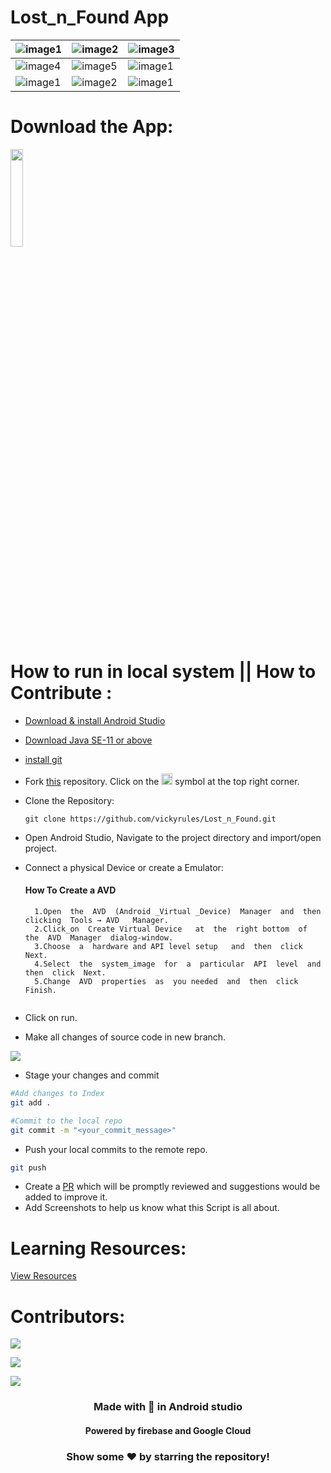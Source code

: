# Lost_n_Found App

|![image1](https://user-images.githubusercontent.com/73611313/177809372-202dfbd2-00be-4c6c-acd9-65c960249ae6.jpeg)|![image2](https://user-images.githubusercontent.com/73611313/177809450-70b9a84a-6521-4585-af53-83db44940bbe.jpeg)|![image3](https://user-images.githubusercontent.com/73611313/177809606-82e81353-ac11-46cf-893e-0bf4fcfcb150.jpeg)|
|---|---|---|
|![image4](https://user-images.githubusercontent.com/73611313/177809885-e6908573-436a-47a7-abd7-59d1f0977624.jpeg)|![image5](https://user-images.githubusercontent.com/73611313/177809910-09e5f267-42e8-49f0-aa15-49ee00c45e68.jpeg)|![image1](https://user-images.githubusercontent.com/73611313/177810445-0fb6211c-b5e8-4383-876b-d20aed1c8c51.jpeg)|
|![image1](https://user-images.githubusercontent.com/73611313/177915473-deec76e3-0a74-4cb2-a744-9294c7b866bf.jpeg)|![image2](https://user-images.githubusercontent.com/73611313/177810753-7c2df37e-5e19-41f3-b01c-097663f06684.jpeg)|![image1](https://user-images.githubusercontent.com/73611313/177814080-2d698e10-a9d2-45ec-b779-c5707642a8e3.jpeg)|

# Download the App:
<a href="https://bit.ly/3cceifO"> <img width="20%" src="https://user-images.githubusercontent.com/73611313/185760386-00e5a156-7cf9-4c18-8615-9a0393fdb972.png"/>
</a>

# How to run in local system || How to Contribute :
- <a href ="https://developer.android.com/studio?gclid=CjwKCAjw2rmWBhB4EiwAiJ0mtY5KqsTzANVizpit9G2vV_C4M76XDAwrLw5mUao_IH9F_JQXA7926RoCDAgQAvD_BwE&gclsrc=aw.ds">Download & install Android Studio</a> 
- <a href = "https://www.oracle.com/java/technologies/downloads/archive/">Download Java SE-11 or above</a>
- <a href = "https://gitforwindows.org/">install git </a>
- Fork [this](https://github.com/vickyrules/Lost_n_Found/) repository.
    Click on the <a href="https://github.com/vickyrules/Lost_n_Found/"><img width = "18px" src="https://user-images.githubusercontent.com/73611313/179143053-bdd614c9-3684-4039-8395-6d693254e69d.png"></a> symbol at the top right corner.

- Clone the Repository:
   ~~~
   git clone https://github.com/vickyrules/Lost_n_Found.git
   ~~~
- Open Android Studio, Navigate to the project directory and import/open project.
- Connect a physical Device or create a Emulator:
    ####  How To Create a AVD
  ```
	1.Open  the  AVD  (Android _Virtual _Device)  Manager  and  then  clicking  Tools → AVD   Manager.
	2.Click_on  Create Virtual Device   at  the  right bottom  of  the  AVD  Manager  dialog-window.
	3.Choose  a  hardware and API level setup   and  then  click  Next.
	4.Select  the  system_image  for  a  particular  API  level  and  then  click  Next.
	5.Change  AVD  properties  as  you needed  and  then  click  Finish.
	
  ```
- Click on run.

* Make all changes of source code in new branch.
  
<img src="https://user-images.githubusercontent.com/74819092/124509254-3faa9c00-ddef-11eb-9fd5-4e2ca9ee64cb.png">
 </p>
 
* Stage your changes and commit

```bash
#Add changes to Index
git add .

#Commit to the local repo
git commit -m "<your_commit_message>"
```
- Push your local commits to the remote repo.

```bash
git push
```
- Create a [PR](https://help.github.com/en/github/collaborating-with-issues-and-pull-requests/creating-a-pull-request)  which will be promptly reviewed and suggestions would be added to improve it.
- Add Screenshots to help us know what this Script is all about.


# Learning Resources:
<a href = "https://github.com/vickyrules/OIBSIP/blob/main/RESOURCES.md">View Resources</a>

# Contributors:
![](https://user-images.githubusercontent.com/73097560/115834477-dbab4500-a447-11eb-908a-139a6edaec5c.gif)

<a href="https://github.com/vickyrules/Lost_n_Found/graphs/contributors">
  <img src="https://contrib.rocks/image?repo=vickyrules/Lost_n_Found" />
</a>

![](https://user-images.githubusercontent.com/73097560/115834477-dbab4500-a447-11eb-908a-139a6edaec5c.gif)


<div align = "center">
  <h3> Made with 💖 in Android studio</h3>
  <h4>Powered by firebase and Google Cloud</h4> 
 </div>
 
<div align="center">
<h3>Show some ❤️ by starring the repository!</h3>
</div>



